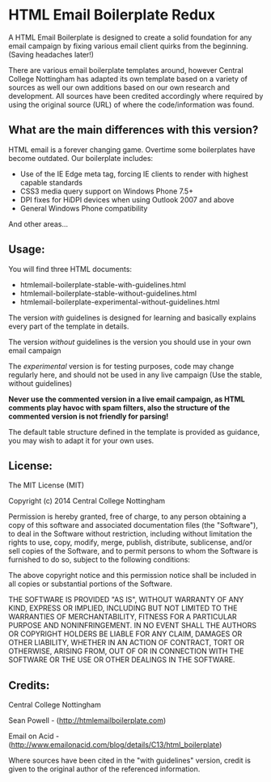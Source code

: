HTML Email Boilerplate Redux
==============================================

A HTML Email Boilerplate is designed to create a solid foundation for any email campaign by fixing various email client quirks from the beginning. (Saving headaches later!)

There are various email boilerplate templates around, however Central College Nottingham has adapted its own template based on a variety of sources as well our own additions based on our own research and development. All sources have been credited accordingly where required by using the original source (URL) of where the code/information was found.

## What are the main differences with this version?

HTML email is a forever changing game. Overtime some boilerplates have become outdated. Our boilerplate includes:

* Use of the IE Edge meta tag, forcing IE clients to render with highest capable standards
* CSS3 media query support on Windows Phone 7.5+
* DPI fixes for HiDPI devices when using Outlook 2007 and above
* General Windows Phone compatibility

And other areas...

## Usage:

You will find three HTML documents:

* htmlemail-boilerplate-stable-with-guidelines.html
* htmlemail-boilerplate-stable-without-guidelines.html
* htmlemail-boilerplate-experimental-without-guidelines.html

The version *with* guidelines is designed for learning and basically explains every part of the template in details.

The version *without* guidelines is the version you should use in your own email campaign

The *experimental* version is for testing purposes, code may change regularly here, and should not be used in any live campaign (Use the stable, without guidelines)

**Never use the commented version in a live email campaign, as HTML comments play havoc with spam filters, also the structure of the commented version is not friendly for parsing!**

The default table structure defined in the template is provided as guidance, you may wish to adapt it for your own uses.

## License:

The MIT License (MIT)

Copyright (c) 2014 Central College Nottingham

Permission is hereby granted, free of charge, to any person obtaining a copy
of this software and associated documentation files (the "Software"), to deal
in the Software without restriction, including without limitation the rights
to use, copy, modify, merge, publish, distribute, sublicense, and/or sell
copies of the Software, and to permit persons to whom the Software is
furnished to do so, subject to the following conditions:

The above copyright notice and this permission notice shall be included in
all copies or substantial portions of the Software.

THE SOFTWARE IS PROVIDED "AS IS", WITHOUT WARRANTY OF ANY KIND, EXPRESS OR
IMPLIED, INCLUDING BUT NOT LIMITED TO THE WARRANTIES OF MERCHANTABILITY,
FITNESS FOR A PARTICULAR PURPOSE AND NONINFRINGEMENT. IN NO EVENT SHALL THE
AUTHORS OR COPYRIGHT HOLDERS BE LIABLE FOR ANY CLAIM, DAMAGES OR OTHER
LIABILITY, WHETHER IN AN ACTION OF CONTRACT, TORT OR OTHERWISE, ARISING FROM,
OUT OF OR IN CONNECTION WITH THE SOFTWARE OR THE USE OR OTHER DEALINGS IN
THE SOFTWARE.

## Credits:

Central College Nottingham

Sean Powell - (http://htmlemailboilerplate.com)

Email on Acid - (http://www.emailonacid.com/blog/details/C13/html_boilerplate)

Where sources have been cited in the "with guidelines" version, credit is given to the original author of the referenced information.



